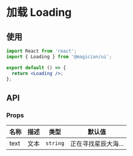 # 加载 Loading

## 使用

```jsx
import React from 'react';
import { Loading } from '@magician/ui';

export default () => {
  return <Loading />;
};
```

## API

### Props

| 名称 | 描述 | 类型     | 默认值              |
| ---- | ---- | -------- | ------------------- |
| text | 文本 | `string` | 正在寻找星辰大海... |
